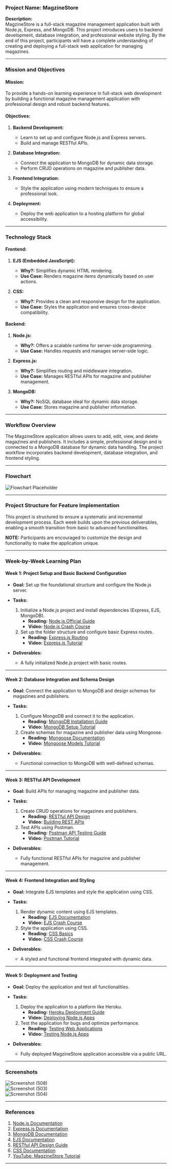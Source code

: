 ### **Project Name:** MagzineStore  

**Description:**  
MagzineStore is a full-stack magazine management application built with Node.js, Express, and MongoDB. This project introduces users to backend development, database integration, and professional website styling. By the end of this project, participants will have a complete understanding of creating and deploying a full-stack web application for managing magazines.  

---

### **Mission and Objectives**  

#### **Mission:**  
To provide a hands-on learning experience in full-stack web development by building a functional magazine management application with professional design and robust backend features.  

#### **Objectives:**  
1. **Backend Development:**  
   - Learn to set up and configure Node.js and Express servers.  
   - Build and manage RESTful APIs.  

2. **Database Integration:**  
   - Connect the application to MongoDB for dynamic data storage.  
   - Perform CRUD operations on magazine and publisher data.  

3. **Frontend Integration:**  
   - Style the application using modern techniques to ensure a professional look.  

4. **Deployment:**  
   - Deploy the web application to a hosting platform for global accessibility.  

---

### **Technology Stack**

#### **Frontend:**  
1. **EJS (Embedded JavaScript):**  
   - **Why?:** Simplifies dynamic HTML rendering.  
   - **Use Case:** Renders magazine items dynamically based on user actions.  

2. **CSS:**  
   - **Why?:** Provides a clean and responsive design for the application.  
   - **Use Case:** Styles the application and ensures cross-device compatibility.  

#### **Backend:**  
1. **Node.js:**  
   - **Why?:** Offers a scalable runtime for server-side programming.  
   - **Use Case:** Handles requests and manages server-side logic.  

2. **Express.js:**  
   - **Why?:** Simplifies routing and middleware integration.  
   - **Use Case:** Manages RESTful APIs for magazine and publisher management.  

3. **MongoDB:**  
   - **Why?:** NoSQL database ideal for dynamic data storage.  
   - **Use Case:** Stores magazine and publisher information.  

---

### **Workflow Overview**  
The MagzineStore application allows users to add, edit, view, and delete magazines and publishers. It includes a simple, professional design and is connected to a MongoDB database for dynamic data handling. The project workflow incorporates backend development, database integration, and frontend styling.   

---

### **Flowchart**  
![Flowchart Placeholder](https://via.placeholder.com/800x400.png?text=Flowchart+Placeholder)  

---

### **Project Structure for Feature Implementation**  
This project is structured to ensure a systematic and incremental development process. Each week builds upon the previous deliverables, enabling a smooth transition from basic to advanced functionalities.  

**NOTE:** Participants are encouraged to customize the design and functionality to make the application unique.

---

### **Week-by-Week Learning Plan**

#### **Week 1: Project Setup and Basic Backend Configuration**  
- **Goal:** Set up the foundational structure and configure the Node.js server.  

- **Tasks:**  
  1. Initialize a Node.js project and install dependencies (Express, EJS, MongoDB).  
     - **Reading:** [Node.js Official Guide](https://nodejs.dev/en/learn/)  
     - **Video:** [Node.js Crash Course](https://www.youtube.com/watch?v=fBNz5xF-Kx4)  
  2. Set up the folder structure and configure basic Express routes.  
     - **Reading:** [Express.js Routing](https://expressjs.com/en/guide/routing.html)  
     - **Video:** [Express.js Tutorial](https://www.youtube.com/watch?v=L72fhGm1tfE)  

- **Deliverables:**  
  - A fully initialized Node.js project with basic routes.  

---

#### **Week 2: Database Integration and Schema Design**  
- **Goal:** Connect the application to MongoDB and design schemas for magazines and publishers.  

- **Tasks:**  
  1. Configure MongoDB and connect it to the application.  
     - **Reading:** [MongoDB Installation Guide](https://www.mongodb.com/docs/manual/installation/)  
     - **Video:** [MongoDB Setup Tutorial](https://www.youtube.com/watch?v=J6mDkcqU_ZE&t=203s)  
  2. Create schemas for magazine and publisher data using Mongoose.  
     - **Reading:** [Mongoose Documentation](https://mongoosejs.com/docs/)  
     - **Video:** [Mongoose Models Tutorial](https://www.youtube.com/watch?v=DZBGEVgL2eE)  

- **Deliverables:**  
  - Functional connection to MongoDB with well-defined schemas.  

---

#### **Week 3: RESTful API Development**  
- **Goal:** Build APIs for managing magazine and publisher data.  

- **Tasks:**  
  1. Create CRUD operations for magazines and publishers.  
     - **Reading:** [RESTful API Design](https://restfulapi.net/)  
     - **Video:** [Building REST APIs](https://www.youtube.com/watch?v=pKd0Rpw7O48)  
  2. Test APIs using Postman.  
     - **Reading:** [Postman API Testing Guide](https://learning.postman.com/docs/getting-started/introduction/)  
     - **Video:** [Postman Tutorial](https://www.youtube.com/watch?v=VywxIQ2ZXw4)  

- **Deliverables:**  
  - Fully functional RESTful APIs for magazine and publisher management.  

---

#### **Week 4: Frontend Integration and Styling**  
- **Goal:** Integrate EJS templates and style the application using CSS.  

- **Tasks:**  
  1. Render dynamic content using EJS templates.  
     - **Reading:** [EJS Documentation](https://ejs.co/#docs)  
     - **Video:** [EJS Crash Course](https://www.youtube.com/watch?v=Kah88N8W5rs)  
  2. Style the application using CSS.  
     - **Reading:** [CSS Basics](https://www.w3schools.com/css/)  
     - **Video:** [CSS Crash Course](https://www.youtube.com/watch?v=yfoY53QXEnI)  

- **Deliverables:**  
  - A styled and functional frontend integrated with dynamic data.  

---

#### **Week 5: Deployment and Testing**  
- **Goal:** Deploy the application and test all functionalities.  

- **Tasks:**  
  1. Deploy the application to a platform like Heroku.  
     - **Reading:** [Heroku Deployment Guide](https://devcenter.heroku.com/articles/deploying-nodejs)  
     - **Video:** [Deploying Node.js Apps](https://www.youtube.com/watch?v=IeM1PGqmJT4)  
  2. Test the application for bugs and optimize performance.  
     - **Reading:** [Testing Web Applications](https://testing-library.com/docs/)  
     - **Video:** [Testing Node.js Apps](https://www.youtube.com/watch?v=FKnzS_icp20)  

- **Deliverables:**  
  - Fully deployed MagzineStore application accessible via a public URL.  

---

### **Screenshots**  

![Screenshot (508)](https://github.com/user-attachments/assets/3bb93aec-a354-46b5-bcdc-efe301eafafe)  
![Screenshot (503)](https://github.com/user-attachments/assets/c9dfd464-2a5a-4c2a-8f70-d12447c5e47d)  
![Screenshot (504)](https://github.com/user-attachments/assets/1ae4adaf-5014-45c7-bb4e-b640e7d71ff4)  

---

### **References**  
1. [Node.js Documentation](https://nodejs.org/en/docs/)  
2. [Express.js Documentation](https://expressjs.com/en/starter/installing.html)  
3. [MongoDB Documentation](https://www.mongodb.com/docs/manual/)  
4. [EJS Documentation](https://ejs.co/#docs)  
5. [RESTful API Design Guide](https://restfulapi.net/)  
6. [CSS Documentation](https://www.w3schools.com/css/)  
7. [YouTube: MagzineStore Tutorial](https://www.youtube.com/watch?v=XlvsJLer_No&list=PLZlA0Gpn_vH8jbFkBjOuFjhxANC63OmXM&index=1)  

--- 
